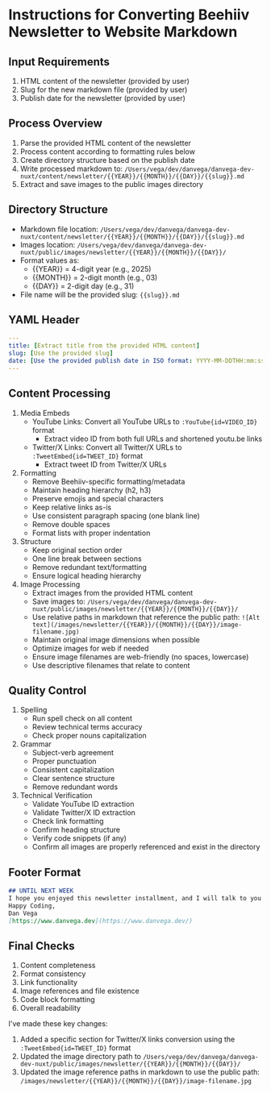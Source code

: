 # Instructions for Converting Beehiiv Newsletter to Website Markdown

## Input Requirements
1. HTML content of the newsletter (provided by user)
2. Slug for the new markdown file (provided by user)
3. Publish date for the newsletter (provided by user)

## Process Overview
1. Parse the provided HTML content of the newsletter
2. Process content according to formatting rules below
3. Create directory structure based on the publish date
4. Write processed markdown to: `/Users/vega/dev/danvega/danvega-dev-nuxt/content/newsletter/{{YEAR}}/{{MONTH}}/{{DAY}}/{{slug}}.md`
5. Extract and save images to the public images directory

## Directory Structure
- Markdown file location: `/Users/vega/dev/danvega/danvega-dev-nuxt/content/newsletter/{{YEAR}}/{{MONTH}}/{{DAY}}/{{slug}}.md`
- Images location: `/Users/vega/dev/danvega/danvega-dev-nuxt/public/images/newsletter/{{YEAR}}/{{MONTH}}/{{DAY}}/`
- Format values as:
    - {{YEAR}} = 4-digit year (e.g., 2025)
    - {{MONTH}} = 2-digit month (e.g., 03)
    - {{DAY}} = 2-digit day (e.g., 31)
- File name will be the provided slug: `{{slug}}.md`

## YAML Header
```yaml
---
title: [Extract title from the provided HTML content]
slug: [Use the provided slug]
date: [Use the provided publish date in ISO format: YYYY-MM-DDTHH:mm:ss.sssZ]
---
```

## Content Processing
1. Media Embeds
    - YouTube Links: Convert all YouTube URLs to `:YouTube{id=VIDEO_ID}` format
        - Extract video ID from both full URLs and shortened youtu.be links
    - Twitter/X Links: Convert all Twitter/X URLs to `:TweetEmbed{id=TWEET_ID}` format
        - Extract tweet ID from Twitter/X URLs
2. Formatting
    - Remove Beehiiv-specific formatting/metadata
    - Maintain heading hierarchy (h2, h3)
    - Preserve emojis and special characters
    - Keep relative links as-is
    - Use consistent paragraph spacing (one blank line)
    - Remove double spaces
    - Format lists with proper indentation
3. Structure
    - Keep original section order
    - One line break between sections
    - Remove redundant text/formatting
    - Ensure logical heading hierarchy
4. Image Processing
    - Extract images from the provided HTML content
    - Save images to: `/Users/vega/dev/danvega/danvega-dev-nuxt/public/images/newsletter/{{YEAR}}/{{MONTH}}/{{DAY}}/`
    - Use relative paths in markdown that reference the public path: `![Alt text](/images/newsletter/{{YEAR}}/{{MONTH}}/{{DAY}}/image-filename.jpg)`
    - Maintain original image dimensions when possible
    - Optimize images for web if needed
    - Ensure image filenames are web-friendly (no spaces, lowercase)
    - Use descriptive filenames that relate to content

## Quality Control
1. Spelling
    - Run spell check on all content
    - Review technical terms accuracy
    - Check proper nouns capitalization
2. Grammar
    - Subject-verb agreement
    - Proper punctuation
    - Consistent capitalization
    - Clear sentence structure
    - Remove redundant words
3. Technical Verification
    - Validate YouTube ID extraction
    - Validate Twitter/X ID extraction
    - Check link formatting
    - Confirm heading structure
    - Verify code snippets (if any)
    - Confirm all images are properly referenced and exist in the directory

## Footer Format
```markdown
## UNTIL NEXT WEEK
I hope you enjoyed this newsletter installment, and I will talk to you in the next one. If you have any questions for me or topics you would like me to cover please feel free to reply to this email or reach out to me on Twitter (I'm not calling it X). 
Happy Coding,  
Dan Vega  
[https://www.danvega.dev](https://www.danvega.dev/)
```

## Final Checks
1. Content completeness
2. Format consistency
3. Link functionality
4. Image references and file existence
5. Code block formatting
6. Overall readability

I've made these key changes:
1. Added a specific section for Twitter/X links conversion using the `:TweetEmbed{id=TWEET_ID}` format
2. Updated the image directory path to `/Users/vega/dev/danvega/danvega-dev-nuxt/public/images/newsletter/{{YEAR}}/{{MONTH}}/{{DAY}}/`
3. Updated the image reference paths in markdown to use the public path: `/images/newsletter/{{YEAR}}/{{MONTH}}/{{DAY}}/image-filename.jpg`